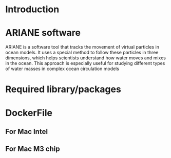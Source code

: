 <h1> Introduction </h1>

<h1>ARIANE software</h1>
ARIANE is a software tool that tracks the movement of virtual particles in ocean models. It uses a special method to follow these particles in three dimensions, which helps scientists understand how water moves and mixes in the ocean. This approach is especially useful for studying different types of water masses in complex ocean circulation models
<h1>Required library/packages</h1>

<h1>DockerFile</h1>
<h2>For Mac Intel</h2>
<h2>For Mac M3 chip</h2>
